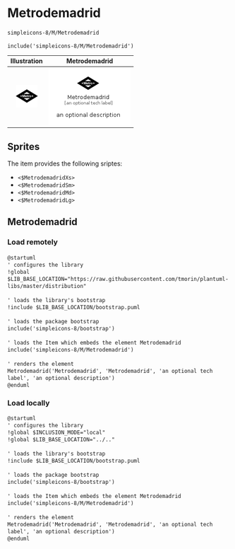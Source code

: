 # Metrodemadrid


```text
simpleicons-8/M/Metrodemadrid
```

```text
include('simpleicons-8/M/Metrodemadrid')
```



| Illustration | Metrodemadrid |
| :---: | :---: |
| ![illustration for Illustration](../../simpleicons-8/M/Metrodemadrid.png) | ![illustration for Metrodemadrid](../../simpleicons-8/M/Metrodemadrid.Local.png) |



## Sprites
The item provides the following sriptes:

- `<$MetrodemadridXs>`
- `<$MetrodemadridSm>`
- `<$MetrodemadridMd>`
- `<$MetrodemadridLg>`





## Metrodemadrid

### Load remotely
```plantuml
@startuml
' configures the library
!global $LIB_BASE_LOCATION="https://raw.githubusercontent.com/tmorin/plantuml-libs/master/distribution"

' loads the library's bootstrap
!include $LIB_BASE_LOCATION/bootstrap.puml

' loads the package bootstrap
include('simpleicons-8/bootstrap')

' loads the Item which embeds the element Metrodemadrid
include('simpleicons-8/M/Metrodemadrid')

' renders the element
Metrodemadrid('Metrodemadrid', 'Metrodemadrid', 'an optional tech label', 'an optional description')
@enduml
```

### Load locally
```plantuml
@startuml
' configures the library
!global $INCLUSION_MODE="local"
!global $LIB_BASE_LOCATION="../.."

' loads the library's bootstrap
!include $LIB_BASE_LOCATION/bootstrap.puml

' loads the package bootstrap
include('simpleicons-8/bootstrap')

' loads the Item which embeds the element Metrodemadrid
include('simpleicons-8/M/Metrodemadrid')

' renders the element
Metrodemadrid('Metrodemadrid', 'Metrodemadrid', 'an optional tech label', 'an optional description')
@enduml
```

